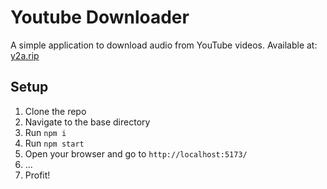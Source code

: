 # Youtube Downloader
A simple application to download audio from YouTube videos.
Available at: [y2a.rip](https://y2a.rip)

## Setup
1. Clone the repo
2. Navigate to the base directory
3. Run `npm i`
4. Run `npm start`
5. Open your browser and go to `http://localhost:5173/`
6. ...
7. Profit!
